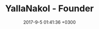 ---
layout: default
title:  "YallaNakol - Founder"
date:   2017-9-5 01:41:36 +0300
categories: projects
image: /assets/images/project-yallanakol@2x.png
excerpt: YallaNakol is an online chef-based food ordering service that helps customers order Fresh, healthy, and delicious food. 
weight: 2
status: <span class="tag is-success">Live</span>
externalLink: http://www.yallanakol.ps
---